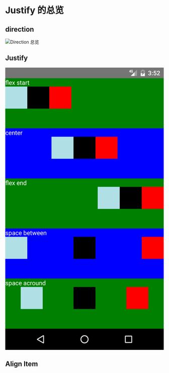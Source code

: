 # Justify 的总览


## direction
![Direction 总览](https://github.com/HyperSimon/React-Native-Example/blob/master/view/direction/direction-summary.png?raw=true)


## Justify

![Justify 总览](https://github.com/HyperSimon/React-Native-Example/blob/master/view/justify/justify-summary.png?raw=true)


## Align Item

